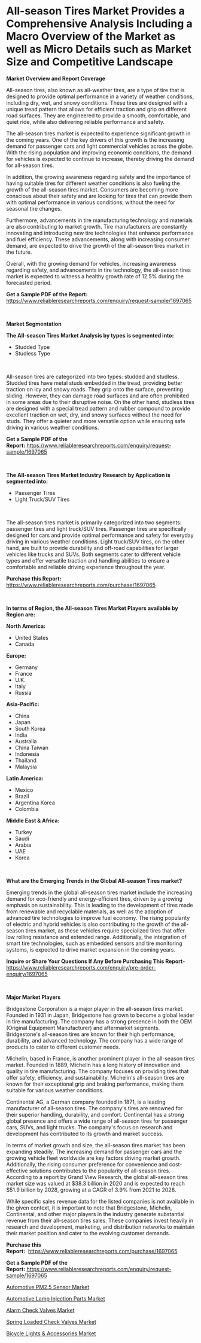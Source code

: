 <p><h1>All-season Tires Market Provides a Comprehensive Analysis Including a Macro Overview of the Market as well as Micro Details such as Market Size and Competitive Landscape</h1></p><p><strong>Market Overview and Report Coverage</strong></p>
<p><p>All-season tires, also known as all-weather tires, are a type of tire that is designed to provide optimal performance in a variety of weather conditions, including dry, wet, and snowy conditions. These tires are designed with a unique tread pattern that allows for efficient traction and grip on different road surfaces. They are engineered to provide a smooth, comfortable, and quiet ride, while also delivering reliable performance and safety.</p><p>The all-season tires market is expected to experience significant growth in the coming years. One of the key drivers of this growth is the increasing demand for passenger cars and light commercial vehicles across the globe. With the rising population and improving economic conditions, the demand for vehicles is expected to continue to increase, thereby driving the demand for all-season tires.</p><p>In addition, the growing awareness regarding safety and the importance of having suitable tires for different weather conditions is also fueling the growth of the all-season tires market. Consumers are becoming more conscious about their safety and are looking for tires that can provide them with optimal performance in various conditions, without the need for seasonal tire changes.</p><p>Furthermore, advancements in tire manufacturing technology and materials are also contributing to market growth. Tire manufacturers are constantly innovating and introducing new tire technologies that enhance performance and fuel efficiency. These advancements, along with increasing consumer demand, are expected to drive the growth of the all-season tires market in the future.</p><p>Overall, with the growing demand for vehicles, increasing awareness regarding safety, and advancements in tire technology, the all-season tires market is expected to witness a healthy growth rate of 12.5% during the forecasted period.</p></p>
<p><strong>Get a Sample PDF of the Report:</strong> <a href="https://www.reliableresearchreports.com/enquiry/request-sample/1697065">https://www.reliableresearchreports.com/enquiry/request-sample/1697065</a></p>
<p>&nbsp;</p>
<p><strong>Market Segmentation</strong></p>
<p><strong>The All-season Tires Market Analysis by types is segmented into:</strong></p>
<p><ul><li>Studded Type</li><li>Studless Type</li></ul></p>
<p>&nbsp;</p>
<p><p>All-season tires are categorized into two types: studded and studless. Studded tires have metal studs embedded in the tread, providing better traction on icy and snowy roads. They grip onto the surface, preventing sliding. However, they can damage road surfaces and are often prohibited in some areas due to their disruptive noise. On the other hand, studless tires are designed with a special tread pattern and rubber compound to provide excellent traction on wet, dry, and snowy surfaces without the need for studs. They offer a quieter and more versatile option while ensuring safe driving in various weather conditions.</p></p>
<p><strong>Get a Sample PDF of the Report:</strong>&nbsp;<a href="https://www.reliableresearchreports.com/enquiry/request-sample/1697065">https://www.reliableresearchreports.com/enquiry/request-sample/1697065</a></p>
<p>&nbsp;</p>
<p><strong>The All-season Tires Market Industry Research by Application is segmented into:</strong></p>
<p><ul><li>Passenger Tires</li><li>Light Truck/SUV Tires</li></ul></p>
<p>&nbsp;</p>
<p><p>The all-season tires market is primarily categorized into two segments: passenger tires and light truck/SUV tires. Passenger tires are specifically designed for cars and provide optimal performance and safety for everyday driving in various weather conditions. Light truck/SUV tires, on the other hand, are built to provide durability and off-road capabilities for larger vehicles like trucks and SUVs. Both segments cater to different vehicle types and offer versatile traction and handling abilities to ensure a comfortable and reliable driving experience throughout the year.</p></p>
<p><strong>Purchase this Report:</strong>&nbsp; <a href="https://www.reliableresearchreports.com/purchase/1697065">https://www.reliableresearchreports.com/purchase/1697065</a></p>
<p>&nbsp;</p>
<p><strong>In terms of Region, the All-season Tires Market Players available by Region are:</strong></p>
<p>
    <p> <strong> North America: </strong>
        <ul>
            <li>United States</li>
            <li>Canada</li>
        </ul>
        </p> 
    <p> <strong> Europe: </strong>
        <ul>
            <li>Germany</li>
            <li>France</li>
            <li>U.K.</li>
            <li>Italy</li>
            <li>Russia</li>
        </ul>
        </p> 
    <p> <strong> Asia-Pacific: </strong>
        <ul>
            <li>China</li>
            <li>Japan</li>
            <li>South Korea</li>
            <li>India</li>
            <li>Australia</li>
            <li>China Taiwan</li>
            <li>Indonesia</li>
            <li>Thailand</li>
            <li>Malaysia</li>
        </ul>
        </p> 
    <p> <strong> Latin America: </strong>
        <ul>
            <li>Mexico</li>
            <li>Brazil</li>
            <li>Argentina Korea</li>
            <li>Colombia</li>
        </ul>
        </p> 
    <p> <strong> Middle East & Africa: </strong>
        <ul>
            <li>Turkey</li>
            <li>Saudi</li>
            <li>Arabia</li>
            <li>UAE</li>
            <li>Korea</li>
        </ul>
    </p>
    </p>
<p>&nbsp;</p>
<p><strong>What are the Emerging Trends in the Global All-season Tires market?</strong></p>
<p><p>Emerging trends in the global all-season tires market include the increasing demand for eco-friendly and energy-efficient tires, driven by a growing emphasis on sustainability. This is leading to the development of tires made from renewable and recyclable materials, as well as the adoption of advanced tire technologies to improve fuel economy. The rising popularity of electric and hybrid vehicles is also contributing to the growth of the all-season tires market, as these vehicles require specialized tires that offer low rolling resistance and extended range. Additionally, the integration of smart tire technologies, such as embedded sensors and tire monitoring systems, is expected to drive market expansion in the coming years.</p></p>
<p><strong>Inquire or Share Your Questions If Any Before Purchasing This Report</strong>- <a href="https://www.reliableresearchreports.com/enquiry/pre-order-enquiry/1697065">https://www.reliableresearchreports.com/enquiry/pre-order-enquiry/1697065</a></p>
<p>&nbsp;</p>
<p><strong>Major Market Players</strong></p>
<p><p>Bridgestone Corporation is a major player in the all-season tires market. Founded in 1931 in Japan, Bridgestone has grown to become a global leader in tire manufacturing. The company has a strong presence in both the OEM (Original Equipment Manufacturer) and aftermarket segments. Bridgestone's all-season tires are known for their high performance, durability, and advanced technology. The company has a wide range of products to cater to different customer needs.</p><p>Michelin, based in France, is another prominent player in the all-season tires market. Founded in 1889, Michelin has a long history of innovation and quality in tire manufacturing. The company focuses on providing tires that offer safety, efficiency, and sustainability. Michelin's all-season tires are known for their exceptional grip and braking performance, making them suitable for various weather conditions.</p><p>Continental AG, a German company founded in 1871, is a leading manufacturer of all-season tires. The company's tires are renowned for their superior handling, durability, and comfort. Continental has a strong global presence and offers a wide range of all-season tires for passenger cars, SUVs, and light trucks. The company's focus on research and development has contributed to its growth and market success.</p><p>In terms of market growth and size, the all-season tires market has been expanding steadily. The increasing demand for passenger cars and the growing vehicle fleet worldwide are key factors driving market growth. Additionally, the rising consumer preference for convenience and cost-effective solutions contributes to the popularity of all-season tires. According to a report by Grand View Research, the global all-season tires market size was valued at $38.3 billion in 2020 and is expected to reach $51.9 billion by 2028, growing at a CAGR of 3.9% from 2021 to 2028.</p><p>While specific sales revenue data for the listed companies is not available in the given context, it is important to note that Bridgestone, Michelin, Continental, and other major players in the industry generate substantial revenue from their all-season tires sales. These companies invest heavily in research and development, marketing, and distribution networks to maintain their market position and cater to the evolving customer demands.</p></p>
<p><strong>Purchase this Report:</strong>&nbsp;&nbsp;<a href="https://www.reliableresearchreports.com/purchase/1697065">https://www.reliableresearchreports.com/purchase/1697065</a></p>
<p></p>
<p><strong>Get a Sample PDF of the Report:</strong>&nbsp;<a href="https://www.reliableresearchreports.com/enquiry/request-sample/1697065">https://www.reliableresearchreports.com/enquiry/request-sample/1697065</a></p>
<p><p><a href="https://www.linkedin.com/pulse/automotive-pm25-sensor-market-insights-players-forecast-dznje/">Automotive PM2.5 Sensor Market</a></p><p><a href="https://www.linkedin.com/pulse/automotive-lamp-injection-parts-market-research-report-unlocks-ucbye/">Automotive Lamp Injection Parts Market</a></p><p><a href="https://medium.com/@emmyrolfson8689/alarm-check-valves-market-competitive-analysis-market-trends-and-forecast-to-2030-5b30f9ec292b">Alarm Check Valves Market</a></p><p><a href="https://medium.com/@ginawindler1965/spring-loaded-check-valves-market-report-reveals-the-latest-trends-and-growth-opportunities-of-this-a48da5aafe83">Spring Loaded Check Valves Market</a></p><p><a href="https://www.linkedin.com/pulse/bicycle-lights-amp-accessories-market-size-2023-2030-lygse/">Bicycle Lights & Accessories Market</a></p></p>